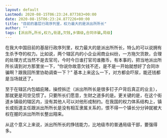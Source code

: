 ```yaml
---
layout: default
Lastmod: 2020-08-15T06:23:24.877383+00:00
date: 2020-08-15T06:23:24.877226+00:00
title: "目前的基层行政序列里，权力最大的是派出所所长"
author: ""
tags: [派出所,所长,权力,街道,欠钱,乡镇级,合同诈骗,局级]
---
```


在我大中国目前的基层行政序列里，权力最大的是派出所所长，特么的可以说拥有生杀予夺的权力。比如说，两个辖区内的小企业闹商业纠纷，一方拖欠货款，合理的处理方式当然不是去官司，今时今日谁打官司谁撒币，有本事的，把当地派出所所长请到对方那里坐一下，“你说你故意欠钱不还，是不是一开始就想好了合同诈骗啊？跟我回所里协助调查一下？” 基本上来这么一下，对方都会吓尿，能还钱都是当场就还了。  
  
至于在辖区内包娼庇赌，操控拆迁（派出所所长是很多钉子户背后真正的业主），那就更是司空见惯了。只要所长们愿意，生财之道多的是。更关键的是，在这个街道乡镇级的辖区内，没有其他人可以对他形成制约。在我国的权力体系结构上，镇长或街道主任跟派出所所长是没有相互隶属关系的，恨不得一个镇长分分钟就被大权在握的派出所所长整出翔来。

从这个意义上来说，派出所所长的挣钱能力，比地级市的普通局级干部，要强得多。
